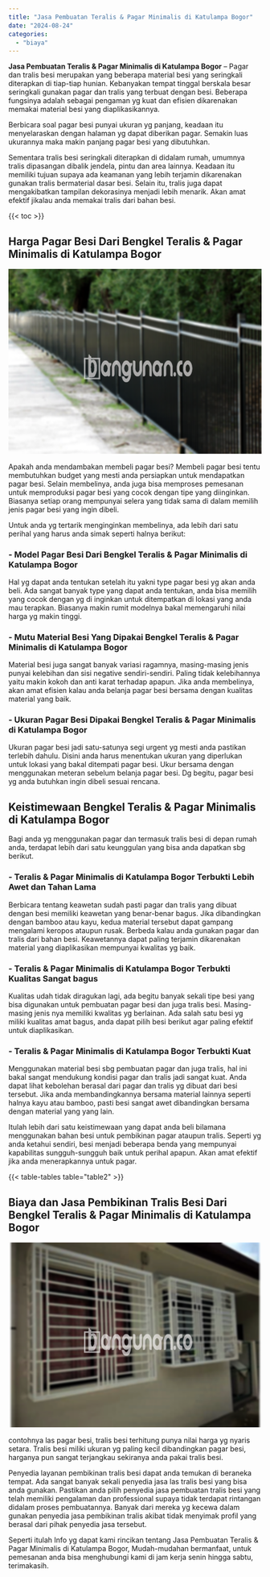 ```yaml
---
title: "Jasa Pembuatan Teralis & Pagar Minimalis di Katulampa Bogor"
date: "2024-08-24"
categories: 
  - "biaya"
---
```


**Jasa Pembuatan Teralis & Pagar Minimalis di Katulampa Bogor** – Pagar dan tralis besi merupakan yang beberapa material besi yang seringkali diterapkan di tiap-tiap hunian. Kebanyakan tempat tinggal berskala besar seringkali gunakan pagar dan tralis yang terbuat dengan besi. Beberapa fungsinya adalah sebagai pengaman yg kuat dan efisien dikarenakan memakai material besi yang diaplikasikannya.

Berbicara soal pagar besi punyai ukuran yg panjang, keadaan itu menyelaraskan dengan halaman yg dapat diberikan pagar. Semakin luas ukurannya maka makin panjang pagar besi yang dibutuhkan.

Sementara tralis besi seringkali diterapkan di didalam rumah, umumnya tralis dipasangan dibalik jendela, pintu dan area lainnya. Keadaan itu memiliki tujuan supaya ada keamanan yang lebih terjamin dikarenakan gunakan tralis bermaterial dasar besi. Selain itu, tralis juga dapat mengakibatkan tampilan dekorasinya menjadi lebih menarik. Akan amat efektif jikalau anda memakai tralis dari bahan besi.

{{< toc >}}

## Harga Pagar Besi Dari Bengkel Teralis & Pagar Minimalis di Katulampa Bogor

![Jasa Pembuatan Teralis & Pagar Minimalis di Katulampa Bogor](/images/pagar-minimalis-murah-64.png)

Apakah anda mendambakan membeli pagar besi? Membeli pagar besi tentu membutuhkan budget yang mesti anda persiapkan untuk mendapatkan pagar besi. Selain membelinya, anda juga bisa memproses pemesanan untuk memproduksi pagar besi yang cocok dengan tipe yang diinginkan. Biasanya setiap orang mempunyai selera yang tidak sama di dalam memilih jenis pagar besi yang ingin dibeli.

Untuk anda yg tertarik menginginkan membelinya, ada lebih dari satu perihal yang harus anda simak seperti halnya berikut:
### \- Model Pagar Besi Dari Bengkel Teralis & Pagar Minimalis di Katulampa Bogor

Hal yg dapat anda tentukan setelah itu yakni type pagar besi yg akan anda beli. Ada sangat banyak type yang dapat anda tentukan, anda bisa memilih yang cocok dengan yg di inginkan untuk ditempatkan di lokasi yang anda mau terapkan. Biasanya makin rumit modelnya bakal memengaruhi nilai harga yg makin tinggi.

### \- Mutu Material Besi Yang Dipakai Bengkel Teralis & Pagar Minimalis di Katulampa Bogor

Material besi juga sangat banyak variasi ragamnya, masing-masing jenis punyai kelebihan dan sisi negative sendiri-sendiri. Paling tidak kelebihannya yaitu makin kokoh dan anti karat terhadap apapun. Jika anda membelinya, akan amat efisien kalau anda belanja pagar besi bersama dengan kualitas material yang baik.

### \- Ukuran Pagar Besi Dipakai Bengkel Teralis & Pagar Minimalis di Katulampa Bogor

Ukuran pagar besi jadi satu-satunya segi urgent yg mesti anda pastikan terlebih dahulu. Disini anda harus menentukan ukuran yang diperlukan untuk lokasi yang bakal ditempati pagar besi. Ukur bersama dengan menggunakan meteran sebelum belanja pagar besi. Dg begitu, pagar besi yg anda butuhkan ingin dibeli sesuai rencana.

## Keistimewaan Bengkel Teralis & Pagar Minimalis di Katulampa Bogor

Bagi anda yg menggunakan pagar dan termasuk tralis besi di depan rumah anda, terdapat lebih dari satu keunggulan yang bisa anda dapatkan sbg berikut.

### \- Teralis & Pagar Minimalis di Katulampa Bogor Terbukti Lebih Awet dan Tahan Lama

Berbicara tentang keawetan sudah pasti pagar dan tralis yang dibuat dengan besi memiliki keawetan yang benar-benar bagus. Jika dibandingkan dengan bamboo atau kayu, kedua material tersebut dapat gampang mengalami keropos ataupun rusak. Berbeda kalau anda gunakan pagar dan tralis dari bahan besi. Keawetannya dapat paling terjamin dikarenakan material yang diaplikasikan mempunyai kwalitas yg baik.

### \- Teralis & Pagar Minimalis di Katulampa Bogor Terbukti Kualitas Sangat bagus

Kualitas udah tidak diragukan lagi, ada begitu banyak sekali tipe besi yang bisa digunakan untuk pembuatan pagar besi dan juga tralis besi. Masing-masing jenis nya memiliki kwalitas yg berlainan. Ada salah satu besi yg miliki kualitas amat bagus, anda dapat pilih besi berikut agar paling efektif untuk diaplikasikan.

### \- Teralis & Pagar Minimalis di Katulampa Bogor Terbukti Kuat

Menggunakan material besi sbg pembuatan pagar dan juga tralis, hal ini bakal sangat mendukung kondisi pagar dan tralis jadi sangat kuat. Anda dapat lihat kebolehan berasal dari pagar dan tralis yg dibuat dari besi tersebut. Jika anda membandingkannya bersama material lainnya seperti halnya kayu atau bamboo, pasti besi sangat awet dibandingkan bersama dengan material yang yang lain.

Itulah lebih dari satu keistimewaan yang dapat anda beli bilamana menggunakan bahan besi untuk pembikinan pagar ataupun tralis. Seperti yg anda ketahui sendiri, besi menjadi beberapa benda yang mempunyai kapabilitas sungguh-sungguh baik untuk perihal apapun. Akan amat efektif jika anda menerapkannya untuk pagar.

{{< table-tables table="table2" >}}

## Biaya dan Jasa Pembikinan Tralis Besi Dari Bengkel Teralis & Pagar Minimalis di Katulampa Bogor

![Jasa Pembuatan Teralis & Pagar Minimalis di Katulampa Bogor](/images/teralis-minimalis-murah-23.png)

contohnya las pagar besi, tralis besi terhitung punya nilai harga yg nyaris setara. Tralis besi miliki ukuran yg paling kecil dibandingkan pagar besi, harganya pun sangat terjangkau sekiranya anda pakai tralis besi.

Penyedia layanan pembikinan tralis besi dapat anda temukan di beraneka tempat. Ada sangat banyak sekali penyedia jasa las tralis besi yang bisa anda gunakan. Pastikan anda pilih penyedia jasa pembuatan tralis besi yang telah memiliki pengalaman dan professional supaya tidak terdapat rintangan didalam proses pembuatannya. Banyak dari mereka yg kecewa dalam gunakan penyedia jasa pembikinan tralis akibat tidak menyimak profil yang berasal dari pihak penyedia jasa tersebut.

Seperti itulah Info yg dapat kami rincikan tentang Jasa Pembuatan Teralis & Pagar Minimalis di Katulampa Bogor, Mudah-mudahan bermanfaat, untuk pemesanan anda bisa menghubungi kami di jam kerja senin hingga sabtu, terimakasih.
